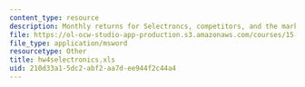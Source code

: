 ```yaml
---
content_type: resource
description: Monthly returns for Selectroncs, competitors, and the market portfolio
file: https://ol-ocw-studio-app-production.s3.amazonaws.com/courses/15-414-financial-management-summer-2003/210d33a15dc2abf2aa7dee944f2c44a4_hw4selectronics.xls
file_type: application/msword
resourcetype: Other
title: hw4selectronics.xls
uid: 210d33a1-5dc2-abf2-aa7d-ee944f2c44a4
---
```

